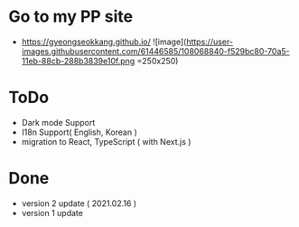 # Go to my PP site
* https://gyeongseokkang.github.io/
![image](https://user-images.githubusercontent.com/61446585/108068840-f529bc80-70a5-11eb-88cb-288b3839e10f.png =250x250)

# ToDo
* Dark mode Support
* I18n Support( English, Korean )
* migration to React, TypeScript ( with Next.js )

# Done 
* version 2 update ( 2021.02.16 )
* version 1 update

